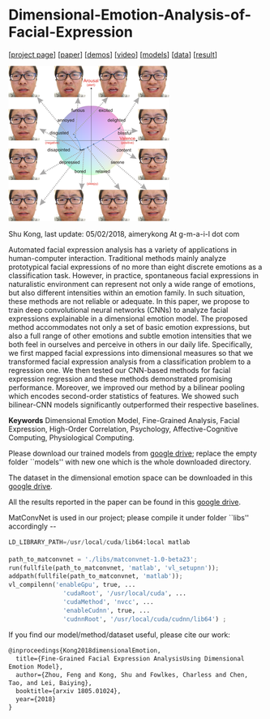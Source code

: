 # Dimensional-Emotion-Analysis-of-Facial-Expression

[[project page](http://www.ics.uci.edu/~skong2/DimensionalEmotionModel.html "dimensional-emotion-analysis")]
[[paper](https://arxiv.org/abs/1805.01024)]
[[demos](https://drive.google.com/open?id=1CVP12ex9q93PsTeredR2nvrMslNubLLk "demos")]
[[video](https://www.youtube.com/watch?v=tVYW9hxgCho&feature=youtu.be "video demo")]
[[models](https://drive.google.com/open?id=1W26vVDWWMgKQGxYx7y0ljng8E-Vb2LPY)]
[[data](https://drive.google.com/open?id=1s79cTqa9ftVfynUk0uZdQZUElozsaQ6l)]
[[result](https://drive.google.com/open?id=1LnkGEQaMYeBIJap_lpRHjgd8VkGNbfr-)]

![alt text](./figures/splashFigure2_iconhalf.png)


Shu Kong, last update: 05/02/2018, aimerykong At g-m-a-i-l dot com


Automated facial expression analysis has a variety of applications in human-computer interaction. Traditional methods mainly analyze prototypical facial expressions of no more than eight discrete emotions as a classification task. However, in practice, spontaneous facial expressions in naturalistic environment can represent not only a wide range of emotions, but also different intensities within an emotion family. In such situation, these methods are not reliable or adequate. In this paper, we propose to train deep convolutional neural networks (CNNs) to analyze facial expressions explainable in a dimensional emotion model. The proposed method accommodates not only a set of basic emotion expressions, but also a full range of other emotions and subtle emotion intensities that we both feel in ourselves and perceive in others in our daily life. Specifically, we first mapped facial expressions into dimensional measures so that we transformed facial expression analysis from a classification problem to a regression one. We then tested our CNN-based methods for facial expression regression and these methods demonstrated promising performance. Moreover, we improved our method by a bilinear pooling which encodes second-order statistics of features. We showed such bilinear-CNN models significantly outperformed their respective baselines. 


**Keywords**  Dimensional Emotion Model, Fine-Grained Analysis, Facial Expression, High-Order Correlation, Psychology, Affective-Cognitive Computing, Physiological Computing.


Please download our trained models from [google drive](https://drive.google.com/open?id=1W26vVDWWMgKQGxYx7y0ljng8E-Vb2LPY); replace the empty folder ``models'' with new one which is the whole downloaded directory.

The dataset in the dimensional emotion space can be downloaded in this [google drive](https://drive.google.com/open?id=1s79cTqa9ftVfynUk0uZdQZUElozsaQ6l).

All the results reported in the paper can be found in this [google drive](https://drive.google.com/open?id=1LnkGEQaMYeBIJap_lpRHjgd8VkGNbfr-).


MatConvNet is used in our project; please compile it under folder ``libs'' accordingly --
```python
LD_LIBRARY_PATH=/usr/local/cuda/lib64:local matlab 

path_to_matconvnet = './libs/matconvnet-1.0-beta23';
run(fullfile(path_to_matconvnet, 'matlab', 'vl_setupnn'));
addpath(fullfile(path_to_matconvnet, 'matlab'));
vl_compilenn('enableGpu', true, ...
               'cudaRoot', '/usr/local/cuda', ...
               'cudaMethod', 'nvcc', ...
               'enableCudnn', true, ...
               'cudnnRoot', '/usr/local/cuda/cudnn/lib64') ;

```


If you find our model/method/dataset useful, please cite our work:

    @inproceedings{Kong2018dimensionalEmotion,
      title={Fine-Grained Facial Expression AnalysisUsing Dimensional Emotion Model},
      author={Zhou, Feng and Kong, Shu and Fowlkes, Charless and Chen, Tao, and Lei, Baiying},
      booktitle={arxiv 1805.01024},
      year={2018}
    }

